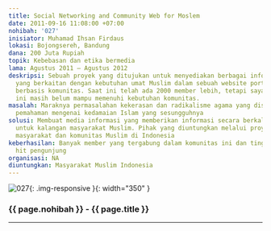 ```yaml
---
title: Social Networking and Community Web for Moslem
date: 2011-09-16 11:08:00 +07:00
nohibah: '027'
inisiator: Muhamad Ihsan Firdaus
lokasi: Bojongsereh, Bandung
dana: 200 Juta Rupiah
topik: Kebebasan dan etika bermedia
lama: Agustus 2011 – Agustus 2012
deskripsi: Sebuah proyek yang ditujukan untuk menyediakan berbagai informasi dan artikel
  yang berkaitan dengan kebutuhan umat Muslim dalam sebuah website portal berita Muslim
  berbasis komunitas. Saat ini telah ada 2000 member lebih, tetapi sayangnya website
  ini masih belum mampu memenuhi kebutuhan komunitas.
masalah: Maraknya permasalahan kekerasan dan radikalisme agama yang disebabkan kurangnya
  pemahaman mengenai kedamaian Islam yang sesungguhnya
solusi: Membuat media informasi yang memberikan informasi secara berkala terutama
  untuk kalangan masyarakat Muslim. Pihak yang diuntungkan melalui proyek ini adalah
  masyarakat dan komunitas Muslim di Indonesia
keberhasilan: Banyak member yang tergabung dalam komunitas ini dan tingginya jumlah
  hit pengunjung
organisasi: NA
diuntungkan: Masyarakat Muslim Indonesia
---
```


![027](/static/img/hibahcmb/027.png){: .img-responsive }{: width="350" }

### {{ page.nohibah }} - {{ page.title }}

---
